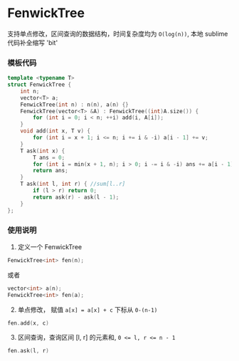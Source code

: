 # FenwickTree

支持单点修改，区间查询的数据结构，时间复杂度均为 `O(log(n))`,
本地 sublime 代码补全缩写 'bit'


### 模板代码

```c++
template <typename T>
struct FenwickTree {
    int n;
    vector<T> a;
    FenwickTree(int n) : n(n), a(n) {}
    FenwickTree(vector<T> &A) : FenwickTree((int)A.size()) {
        for (int i = 0; i < n; ++i) add(i, A[i]);
    }
    void add(int x, T v) {
        for (int i = x + 1; i <= n; i += i & -i) a[i - 1] += v;
    }
    T ask(int x) {
        T ans = 0;
        for (int i = min(x + 1, n); i > 0; i -= i & -i) ans += a[i - 1];
        return ans;
    }
    T ask(int l, int r) { //sum[l..r]
        if (l > r) return 0;
        return ask(r) - ask(l - 1);
    }
};
```

### 使用说明

1. 定义一个 FenwickTree

```c++
FenwickTree<int> fen(n);
```

或者

```c++
vector<int> a(n);
FenwickTree<int> fen(a);
```

2. 单点修改， 赋值 `a[x] = a[x] + c`  下标从 `0-(n-1)`

```c++
fen.add(x, c)
```

3. 区间查询，查询区间 [l, r] 的元素和, `0 <= l, r <= n - 1`

```c++
fen.ask(l, r)
```
